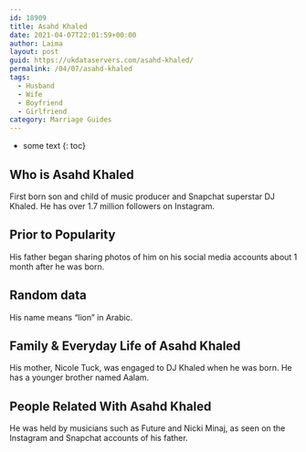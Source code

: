 ```yaml
---
id: 18909
title: Asahd Khaled
date: 2021-04-07T22:01:59+00:00
author: Laima
layout: post
guid: https://ukdataservers.com/asahd-khaled/
permalink: /04/07/asahd-khaled
tags:
  - Husband
  - Wife
  - Boyfriend
  - Girlfriend
category: Marriage Guides
---
```


* some text
{: toc}


## Who is Asahd Khaled
                  
                  
                  
First born son and child of music producer and Snapchat superstar DJ Khaled. He has over 1.7 million followers on Instagram. 
                  
              
            
              
            
                
                
                
## Prior to Popularity
                  
                  
                  
His father began sharing photos of him on his social media accounts about 1 month after he was born. 
                  
              
            
              
            
                
                
                
## Random data
                  
                  
                  
His name means &#8220;lion&#8221; in Arabic. 
                  
              
            
              
            
                
                
                
## Family & Everyday Life of Asahd Khaled
                  
                  
                  
His mother, Nicole Tuck, was engaged to DJ Khaled when he was born. He has a younger brother named Aalam. 
                  
              
            
              
            
                
                
                
## People Related With Asahd Khaled
                  
                  
                  
He was held by musicians such as Future and Nicki Minaj, as seen on the Instagram and Snapchat accounts of his father.  
                  
              
            
              
            
                
              
            
              
              
            
            
              
            
          
          
          